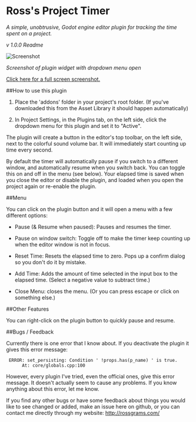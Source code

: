 # Ross's Project Timer
_A simple, unobtrusive, Godot engine editor plugin for tracking the time spent on a project._

_v 1.0.0 Readme_

![Screenshot](http://i.imgur.com/GjTEQ0T.png)

_Screenshot of plugin widget with dropdown menu open_

[Click here for a full screen screenshot.](http://i.imgur.com/kwhBoeh.png) 

##How to use this plugin

1. Place the 'addons' folder in your project's root folder. 
(If you've downloaded this from the Asset Library it should happen automatically)

2. In Project Settings, in the Plugins tab, on the left side, click the dropdown menu for this plugin and set it to "Active". 

The plugin will create a button in the editor's top toolbar, on the left side, next to the colorful sound volume bar. It will
immediately start counting up time every second. 

By default the timer will automatically pause if you switch to a different window, and automatically resume when you switch back. You can toggle this on and off in the menu (see below). Your elapsed time is saved when you close the editor or disable the plugin, and loaded when you open the project again or re-enable the plugin.


##Menu

You can click on the plugin button and it will open a menu with a few different options:

- Pause (& Resume when paused): Pauses and resumes the timer. 

- Pause on window switch: Toggle off to make the timer keep counting up when the editor window is not in focus. 

- Reset Time: Resets the elapsed time to zero. Pops up a confirm dialog so you don't do it by mistake. 

- Add Time: Adds the amount of time selected in the input box to the elapsed time. 
            (Select a negative value to subtract time.)

- Close Menu: closes the menu. (Or you can press escape or click on something else.)

##Other Features

You can right-click on the plugin button to quickly pause and resume. 


##Bugs / Feedback

Currently there is one error that I know about. If you deactivate the plugin it gives this error message:

     ERROR: set_persisting: Condition ' !props.has(p_name) ' is true.
          At: core/globals.cpp:100

However, every plugin I've tried, even the official ones, give this error message. It doesn't actually seem to cause any problems. If you know anything about this error, let me know. 

If you find any other bugs or have some feedback about things you would like to see changed or added, make an issue here on github, or you can contact me directly through my website: http://rossgrams.com/